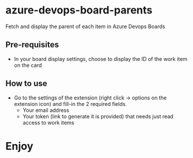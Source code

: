 # azure-devops-board-parents
Fetch and display the parent of each item in Azure Devops Boards

## Pre-requisites
 - In your board display settings, choose to display the ID of the work item on the card

## How to use
 - Go to the settings of the extension (right click -> options on the extension icon) and fill-in the 2 required fields.
   - Your email address
   - Your token (link to generate it is provided) that needs just read access to work items

# Enjoy
